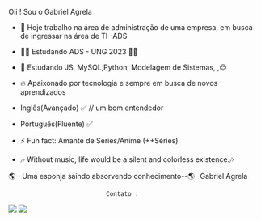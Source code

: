 Oii ! Sou o Gabriel Agrela

- 🔭 Hoje trabalho na área de administração de uma empresa, em busca de ingressar na área de TI -ADS

- 🧑‍🎓 Estudando ADS - UNG 2023 🧑‍🎓
- 🤩 Estudando JS, MySQL,Python, Modelagem de Sistemas, ,😉

- 🔥  Apaixonado por tecnologia e sempre em busca de novos aprendizados
- Inglês(Avançado) ✅        // um bom entendedor
- Português(Fluente) ✅

- ⚡ Fun fact: Amante de Séries/Anime (++Séries)

- 🎶 Without music, life would be a silent and colorless existence.🎶

🌎--Uma esponja saindo absorvendo conhecimento--🌎
                               -Gabriel Agrela 


                               Contato :
<div> 
<a href="https://www.instagram.com/4grel4/" target="_blank"><img src="https://img.shields.io/badge/-Instagram-%23E4405F?style=for-the-badge&logo=instagram&logoColor=white"></a>
<a href="https://www.linkedin.com/in/gabriel-agrela-564b25204/" target="_blank"><img src="https://img.shields.io/badge/-LinkedIn-%230077B5?style=for-the-badge&logo=linkedin&logoColor=white"target="_blank"></a> 
</div>


